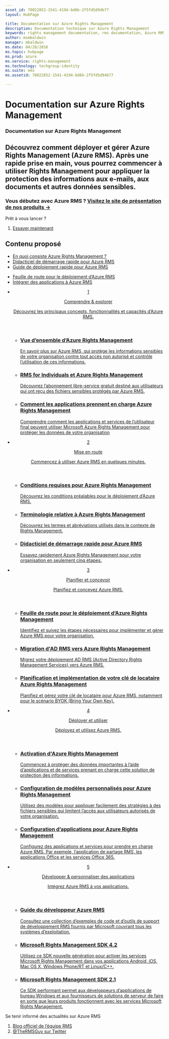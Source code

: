 ```yaml
---
asset_id: 78022852-1541-4194-bd6b-2f5fd5d94b77
layout: HubPage

title: Documentation sur Azure Rights Management
description: Documentation technique sur Azure Rights Management
keywords: rights management documentation, rms documentation, Azure RMS documentation
author: msmbaldwin
manager: mbaldwin
ms.date: 04/28/2016
ms.topic: hubpage
ms.prod: azure
ms.service: rights-management
ms.technology: techgroup-identity
ms.suite: ems
ms.assetid: 78022852-1541-4194-bd6b-2f5fd5d94b77

---
```

# Documentation sur Azure Rights Management
<article id="main">
    <section id="hero-content">
      <h1>Documentation sur Azure Rights Management</h1>
      <h2>Découvrez comment déployer et gérer Azure Rights Management (Azure RMS). Après une rapide prise en main, vous pourrez commencer à utiliser Rights Management pour appliquer la protection des informations aux e-mails, aux documents et autres données sensibles.</h2>
      <h3>Vous débutez avec Azure RMS ? <a href="http://go.microsoft.com/fwlink/?LinkId=816857" target="_blank">Visitez le site de présentation de nos produits &rarr;</a></h3>
    </section>
    <aside class="alert section-border">
        <p>Prêt à vous lancer ?</p>
        <ol class="action-list">
            <li><a href="https://portal.office.com/Signup/Signup.aspx?&OfferId=A43415D3-404C-4df3-B31B-AAD28118A778&dl=RIGHTSMANAGEMENT&ali=1#0" target="_blank" class="button-bordered button-translucent">Essayer maintenant</a></li>
        </ol>
    </aside>
    <section id="featured" class="container">
      <h2 class="section-heading"><span class="icon icon-warning"></span> Contenu proposé</h2>
      <div class="features row">
        <ul class="column column-half">
          <li><a href="./understand-explore/what-is-azure-rms.md">En quoi consiste Azure Rights Management ?</a></li>
          <li><a href="./get-started/quick-start-tutorial.md">Didacticiel de démarrage rapide pour Azure RMS</a></li>
          <li><a href="./get-started/rapid-deployment-guide.md">Guide de déploiement rapide pour Azure RMS</a></li>
        </ul>
        <ul class="column column-half">
          <li><a href="./plan-design/deployment-roadmap.md">Feuille de route pour le déploiement d’Azure RMS</a></li>
          <li><a href="./develop/developers-guide.md">Intégrer des applications à Azure RMS</a></li>
        </ul>
      </div>
    </section>
    <div id="journeys">
      <section class="container">
        <ul class="journeys-list">
          <li class="journey-step">
            <header class="journey-step-header row">
              <a href="./understand-explore/azure-rights-management.md">
                <div class="title column-third">
                  <span class="step-number">1</span>
                  <p>Comprendre &amp; explorer</p>
                </div>
                <p class="description column-two-thirds">Découvrez les principaux concepts, fonctionnalités et capacités d’Azure RMS.</p>
              </a>
            </header>
            <section class="journey-step-elements content">
              <ul class="row">
                <li class="column-third">
                  <a href="./understand-explore/azure-rights-management.md">
                    <h3>Vue d’ensemble d’Azure Rights Management</h3>
                    <p>En savoir plus sur Azure RMS, qui protège les informations sensibles de votre organisation contre tout accès non autorisé et contrôle l’utilisation de ces informations.</p>
                  </a>
                </li>
                <li class="column-third">
                  <a href="./understand-explore/rms-for-individuals.md">
                    <h3>RMS for Individuals et Azure Rights Management</h3>
                    <p>Découvrez l’abonnement libre-service gratuit destiné aux utilisateurs qui ont reçu des fichiers sensibles protégés par Azure RMS.</p>
                  </a>
                </li>
                <li class="column-third">
                  <a href="./understand-explore/applications-support.md">
                    <h3>Comment les applications prennent en charge Azure Rights Management</h3>
                    <p>Comprendre comment les applications et services de l’utilisateur final peuvent utiliser Microsoft Azure Rights Management pour protéger les données de votre organisation </p>
                  </a>
                </li>
              </ul>
            </section>
          </li>
          <li class="journey-step">
            <header class="journey-step-header row">
              <a href="./get-started/requirements-azure-rms.md">
                <div class="title column-third">
                  <span class="step-number">2</span>
                  <p>Mise en route</p>
                </div>
                <p class="description column-two-thirds">Commencez à utiliser Azure RMS en quelques minutes.</p>
              </a>
            </header>
            <section class="journey-step-elements content">
              <ul class="row">
                <li class="column-third">
                  <a href="./get-started/requirements-azure-rms.md">
                    <h3>Conditions requises pour Azure Rights Management</h3>
                    <p>Découvrez les conditions préalables pour le déploiement d’Azure RMS.</p>
                  </a>
                </li>
                <li class="column-third">
                  <a href="./get-started/terminology.md">
                    <h3>Terminologie relative à Azure Rights Management</h3>
                    <p>Découvrez les termes et abréviations utilisés dans le contexte de Rights Management.</p>
                  </a>
                </li>
                <li class="column-third">
                  <a href="./get-started/quick-start-tutorial.md">
                    <h3>Didacticiel de démarrage rapide pour Azure RMS</h3>
                    <p>Essayez rapidement Azure Rights Management pour votre organisation en seulement cinq étapes.</p>
                  </a>
                </li>
              </ul>
            </section>
          </li>
          <li class="journey-step">
            <header class="journey-step-header row">
              <a href="./plan-design/deployment-roadmap.md">
                <div class="title column-third">
                  <span class="step-number"> 3</span>
                  <p>Planifier et concevoir</p>
                </div>
                <p class="description column-two-thirds">Planifiez et concevez Azure RMS.</p>
              </a>
            </header>
            <section class="journey-step-elements content">
              <ul class="row">
                <li class="column-third">
                  <a href="./plan-design/deployment-roadmap.md">
                    <h3>Feuille de route pour le déploiement d’Azure Rights Management</h3>
                    <p>Identifiez et suivez les étapes nécessaires pour implémenter et gérer Azure RMS pour votre organisation.</p>
                  </a>
                </li>
                <li class="column-third">
                  <a href="./plan-design/migrate-from-ad-rms-to-azure-rms.md">
                    <h3>Migration d'AD RMS vers Azure Rights Management</h3>
                    <p>Migrez votre déploiement AD RMS (Active Directory Rights Management Services) vers Azure RMS.</p>
                  </a>
                </li>
                <li class="column-third">
                  <a href="./plan-design/plan-implement-tenant-key.md">
                    <h3>Planification et implémentation de votre clé de locataire Azure Rights Management</h3>
                    <p>Planifiez et gérez votre clé de locataire pour Azure RMS, notamment pour le scénario BYOK (Bring Your Own Key).</p>
                  </a>
                </li>
              </ul>
            </section>
          </li>
          <li class="journey-step">
            <header class="journey-step-header row">
              <a href="./deploy-use/activate-service.md">
                <div class="title column-third">
                  <span class="step-number"> 4</span>
                  <p>Déployer et utiliser</p>
                </div>
                <p class="description column-two-thirds">Déployez et utilisez Azure RMS.</p>
              </a>
            </header>
            <section class="journey-step-elements content">
              <ul class="row">
                 <li class="column-third">
                 <a href="./deploy-use/activate-service.md">
                    <h3>Activation d'Azure Rights Management</h3>
                    <p>Commencez à protéger des données importantes à l’aide d’applications et de services prenant en charge cette solution de protection des informations.</p>
                  </a>
                </li>
                <li class="column-third">
                  <a href="./deploy-use/configure-custom-templates.md">
                    <h3>Configuration de modèles personnalisés pour Azure Rights Management</h3>
                    <p>Utilisez des modèles pour appliquer facilement des stratégies à des fichiers sensibles qui limitent l’accès aux utilisateurs autorisés de votre organisation.</p>
                 </a>
                </li>
                <li class="column-third">
                  <a href="./deploy-use/configure-applications.md">
                    <h3>Configuration d’applications pour Azure Rights Management</h3>
                    <p>Configurez des applications et services pour prendre en charge Azure RMS. Par exemple, l’application de partage RMS, les applications Office et les services Office 365.</p>
                 </a>
                </li>
              </ul>
            </section>
          </li>
          <li class="journey-step">
            <header class="journey-step-header row">
              <a href="./develop/developers-guide.md">
                <div class="title column-third">
                  <span class="step-number"> 5</span>
                  <p>Développer &amp; personnaliser des applications</p>
                </div>
                <p class="description column-two-thirds">Intégrez Azure RMS à vos applications.
                </p>
              </a>
            </header>
            <section class="journey-step-elements content">
              <ul class="row">
                <li class="column-third">
                  <a href="./develop/developers-guide.md">
                    <h3>Guide du développeur Azure RMS</h3>
                    <p>Consultez une collection d’exemples de code et d’outils de support de développement RMS fournis par Microsoft couvrant tous les systèmes d’exploitation.</p>
                  </a>
                </li>
                <li class="column-third">
                  <a href="./develop/active-directory-rights-management-services-multi-platform-thin-client-sdk-portal.md">
                    <h3>Microsoft Rights Management SDK 4.2</h3>
                    <p>Utilisez ce SDK nouvelle génération pour activer les services Microsoft Rights Management dans vos applications Android, iOS, Mac OS X, Windows Phone/RT et Linux/C++.</p>
                  </a>
                </li>
                <li class="column-third">
                  <a href="./develop/microsoft-information-protection-and-control-client-portal.md">
                    <h3>Microsoft Rights Management SDK 2.1</h3>
                    <p>Ce SDK performant permet aux développeurs d’applications de bureau Windows et aux fournisseurs de solutions de serveur de faire en sorte que leurs produits fonctionnent avec les services Microsoft Rights Management.</p>
                  </a>
                </li>
              </ul>
            </section>
          </li>
        </ul>
      </section>
    </div>
    <aside class="alert alert-social">
      <p>Se tenir informé des actualités sur Azure RMS <ol class="action-list">
        <li><a href="http://blogs.technet.com/b/rms/" target="_blank" class="button-bordered button-translucent">Blog officiel de l’équipe RMS</a></li>
        <li><a href="https://twitter.com/TheRMSGuy" target="_blank" class="button-bordered button-translucent">@TheRMSGuy sur Twitter</a></li>
      </ol>
    </aside>
</article>


<!--HONumber=Jun16_HO4-->


